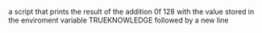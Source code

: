 a script that prints the result of the addition 0f 128 with the value stored in the enviroment variable TRUEKNOWLEDGE followed by a new line

